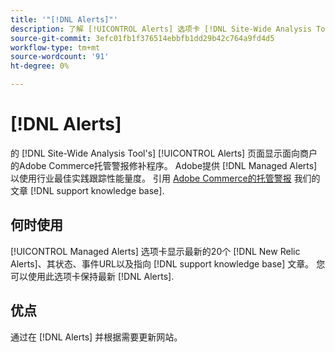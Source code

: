 ```yaml
---
title: '"[!DNL Alerts]"'
description: 了解 [!UICONTROL Alerts] 选项卡 [!DNL Site-Wide Analysis Tool]、何时使用及其好处。
source-git-commit: 3efc01fb1f376514ebbfb1dd29b42c764a9fd4d5
workflow-type: tm+mt
source-wordcount: '91'
ht-degree: 0%

---
```


# [!DNL Alerts]

的 [!DNL Site-Wide Analysis Tool's] [!UICONTROL Alerts] 页面显示面向商户的Adobe Commerce托管警报修补程序。 Adobe提供 [!DNL Managed Alerts] 以使用行业最佳实践跟踪性能量度。 引用 [Adobe Commerce的托管警报](https://support.magento.com/hc/en-us/articles/360045806832-Managed-alerts-for-Adobe-Commerce) 我们的文章 [!DNL support knowledge base].

## 何时使用

[!UICONTROL Managed Alerts] 选项卡显示最新的20个 [!DNL New Relic Alerts]、其状态、事件URL以及指向 [!DNL support knowledge base] 文章。 您可以使用此选项卡保持最新 [!DNL Alerts].

## 优点

通过在 [!DNL Alerts] 并根据需要更新网站。

